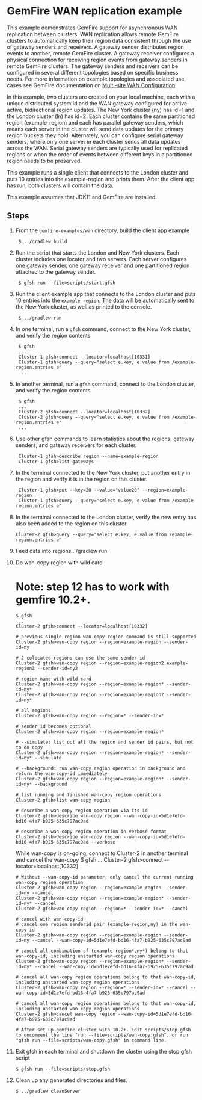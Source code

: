 <!--
  ~ Copyright (c) VMware, Inc. 2023. All rights reserved.
  -->
<!--
Licensed to the Apache Software Foundation (ASF) under one or more
contributor license agreements.  See the NOTICE file distributed with
this work for additional information regarding copyright ownership.
The ASF licenses this file to You under the Apache License, Version 2.0
(the "License"); you may not use this file except in compliance with
the License.  You may obtain a copy of the License at

     http://www.apache.org/licenses/LICENSE-2.0

Unless required by applicable law or agreed to in writing, software
distributed under the License is distributed on an "AS IS" BASIS,
WITHOUT WARRANTIES OR CONDITIONS OF ANY KIND, either express or implied.
See the License for the specific language governing permissions and
limitations under the License.
-->

# GemFire WAN replication example

This example demonstrates GemFire support for asynchronous WAN 
replication between clusters.  WAN replication allows remote GemFire 
clusters to automatically keep their region data consistent through
the use of gateway senders and receivers. A gateway sender distributes 
region events to another, remote GemFire cluster. A gateway receiver 
configures a physical connection for receiving region events from 
gateway senders in remote GemFire clusters. The gateway senders and 
receivers can be configured in several different topologies based on 
specific business needs. For more information on example topologies 
and associated use cases see GemFire documentation on 
[Multi-site WAN Configuration](http://geode.apache.org/docs/guide/topologies_and_comm/multi_site_configuration/chapter_overview.html)

In this example, two clusters are created on your local machine, each
with a unique distributed system id and the WAN gateway configured
for active-active, bidirectional region updates. The New York cluster (ny) 
has id=1 and the London cluster (ln) has id=2. Each cluster contains the same 
partitioned region (example-region) and each has parallel gateway senders, 
which means each server in the cluster will send data updates for 
the primary region buckets they hold.  Alternately, you can configure 
serial gateway senders, where only one server in each cluster sends all data 
updates across the WAN. Serial gateway senders are typically used for 
replicated regions or when the order of events between different keys in
a partitioned region needs to be preserved.

This example runs a single client that connects to the London cluster and 
puts 10 entries into the example-region and prints them.  After the client
app has run, both clusters will contain the data.

This example assumes that JDK11 and GemFire are installed.

## Steps

1. From the `gemfire-examples/wan` directory, build the client app example 

        $ ../gradlew build

2. Run the script that starts the London and New York clusters.  Each cluster includes one locator
   and two servers.  Each server configures one gateway sender, one gateway receiver and one
   partitioned region attached to the gateway sender.

        $ gfsh run --file=scripts/start.gfsh

5. Run the client example app that connects to the London cluster and puts 10 entries 
into the `example-region`. The data will be automatically sent to the New York cluster,
as well as printed to the console.

        $ ../gradlew run

6. In one terminal, run a `gfsh` command, connect to the New York cluster, and verify
   the region contents

        $ gfsh
        ...
        Cluster-1 gfsh>connect --locator=localhost[10331]
        Cluster-1 gfsh>query --query="select e.key, e.value from /example-region.entries e"
        ...

7. In another terminal, run a `gfsh` command, connect to the London cluster, and verify
   the region contents

        $ gfsh
        ...
        Cluster-2 gfsh>connect --locator=localhost[10332]
        Cluster-2 gfsh>query --query="select e.key, e.value from /example-region.entries e"
        ...

8. Use other gfsh commands to learn statistics about the regions, gateway senders,
   and gateway receivers for each cluster.

        Cluster-1 gfsh>describe region --name=example-region
        Cluster-1 gfsh>list gateways

9. In the terminal connected to the New York cluster, put another entry in the region 
   and verify it is in the region on this cluster.

        Cluster-1 gfsh>put --key=20 --value="value20" --region=example-region
        Cluster-1 gfsh>query --query="select e.key, e.value from /example-region.entries e"

10. In the terminal connected to the London cluster, verify the new entry has also 
    been added to the region on this cluster.

        Cluster-2 gfsh>query --query="select e.key, e.value from /example-region.entries e"

11. Feed data into regions
        ../gradlew run

12. Do wan-copy region with wild card
    # Note: step 12 has to work with gemfire 10.2+.
        $ gfsh
        ...
        Cluster-2 gfsh>connect --locator=localhost[10332]

        # previous single region wan-copy region command is still supported
        Cluster-2 gfsh>wan-copy region --region=example-region --sender-id=ny

        # 2 colocated regions can use the same sender id
        Cluster-2 gfsh>wan-copy region --region=example-region2,example-region3 --sender-id=ny2

        # region name with wild card
        Cluster-2 gfsh>wan-copy region --region=example-region* --sender-id=ny*
        Cluster-2 gfsh>wan-copy region --region=example-region? --sender-id=ny*

        # all regions
        Cluster-2 gfsh>wan-copy region --region=* --sender-id=*

        # sender id becomes optional
        Cluster-2 gfsh>wan-copy region --region=example-region*

        # --simulate: list out all the region and sender id pairs, but not to do copy
        Cluster-2 gfsh>wan-copy region --region=example-region* --sender-id=ny* --simulate

        # --background: run wan-copy region operation in background and return the wan-copy-id immediately
        Cluster-2 gfsh>wan-copy region --region=example-region* --sender-id=ny* --background

        # list running and finished wan-copy region operations
        Cluster-2 gfsh>list wan-copy region

        # describe a wan-copy region operation via its id
        Cluster-2 gfsh>describe wan-copy region --wan-copy-id=5d1e7efd-bd16-4fa7-b925-635c797ac9ad

        # describe a wan-copy region operation in verbose format
        Cluster-2 gfsh>describe wan-copy region --wan-copy-id=5d1e7efd-bd16-4fa7-b925-635c797ac9ad --verbose

    While wan-copy is on-going, connect to Cluster-2 in another terminal and cancel the wan-copy
        $ gfsh
        ...
        Cluster-2 gfsh>connect --locator=localhost[10332]

        # Without --wan-copy-id parameter, only cancel the current running wan-copy region operation
        Cluster-2 gfsh>wan-copy region --region=example-region --sender-id=ny --cancel
        Cluster-2 gfsh>wan-copy region --region=example-region* --sender-id=ny* --cancel
        Cluster-2 gfsh>wan-copy region --region=* --sender-id=* --cancel

        # cancel with wan-copy-id
        # cancel one region senderid pair (example-region,ny) in the wan-copy-id
        Cluster-2 gfsh>wan-copy region --region=example-region --sender-id=ny --cancel --wan-copy-id=5d1e7efd-bd16-4fa7-b925-635c797ac9ad

        # cancel all combination of (example-region*,ny*) belong to that wan-copy-id, including unstarted wan-copy region operations
        Cluster-2 gfsh>wan-copy region --region=example-region* --sender-id=ny* --cancel --wan-copy-id=5d1e7efd-bd16-4fa7-b925-635c797ac9ad

        # cancel all wan-copy region operations belong to that wan-copy-id, including unstarted wan-copy region operations
        Cluster-2 gfsh>wan-copy region --region=* --sender-id=* --cancel --wan-copy-id=5d1e7efd-bd16-4fa7-b925-635c797ac9ad

        # cancel all wan-copy region operations belong to that wan-copy-id, including unstarted wan-copy region operations
        Cluster-2 gfsh>cancel wan-copy region --wan-copy-id=5d1e7efd-bd16-4fa7-b925-635c797ac9ad

        # After set up gemfire cluster with 10.2+. Edit scripts/stop.gfsh to uncomment the line "run --file=scripts/wan-copy.gfsh", or run "gfsh run --file=scripts/wan-copy.gfsh" in command line.

13. Exit gfsh in each terminal and shutdown the cluster using the stop.gfsh script
 
        $ gfsh run --file=scripts/stop.gfsh

14. Clean up any generated directories and files.

    	$ ../gradlew cleanServer

